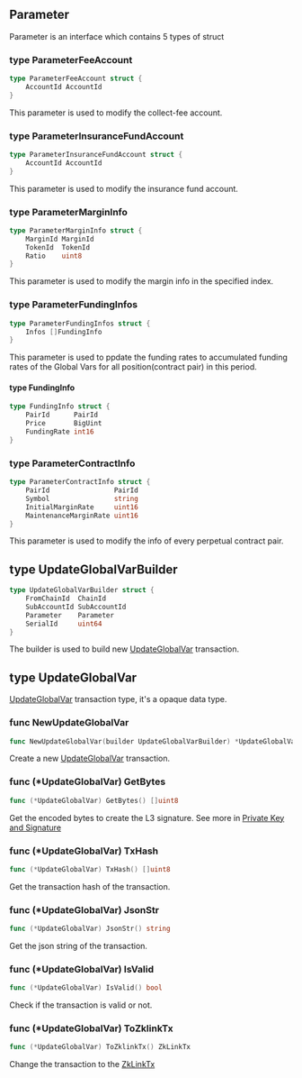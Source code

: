 
## Parameter
Parameter is an interface which contains 5 types of struct

### type ParameterFeeAccount

```go
type ParameterFeeAccount struct {
	AccountId AccountId
}
```
This parameter is used to modify the collect-fee account.

### type ParameterInsuranceFundAccount

```go
type ParameterInsuranceFundAccount struct {
	AccountId AccountId
}
```
This parameter is used to modify the insurance fund account.

### type ParameterMarginInfo

```go
type ParameterMarginInfo struct {
	MarginId MarginId
	TokenId  TokenId
	Ratio    uint8
}
```
This parameter is used to modify the margin info in the specified index.

### type ParameterFundingInfos 

```go
type ParameterFundingInfos struct {
	Infos []FundingInfo
}
```
This parameter is used to ppdate the funding rates to accumulated funding rates of the Global Vars for all position(contract pair) in this period.

#### type FundingInfo

```go
type FundingInfo struct {
	PairId      PairId
	Price       BigUint
	FundingRate int16
}
```

### type ParameterContractInfo

```go
type ParameterContractInfo struct {
	PairId                PairId
	Symbol                string
	InitialMarginRate     uint16
	MaintenanceMarginRate uint16
}
```
This parameter is used to modify the info of every perpetual contract pair.

## type UpdateGlobalVarBuilder

```go
type UpdateGlobalVarBuilder struct {
    FromChainId  ChainId
    SubAccountId SubAccountId
    Parameter    Parameter
    SerialId     uint64
}
```

The builder is used to build new [UpdateGlobalVar](#type-updateglobalvar) transaction.

## type UpdateGlobalVar
[UpdateGlobalVar](../../../api-and-sdk/data-types/transaction/update_global_var.md) transaction type, it's a opaque data type.

### func NewUpdateGlobalVar
```go
func NewUpdateGlobalVar(builder UpdateGlobalVarBuilder) *UpdateGlobalVar
```
Create a new [UpdateGlobalVar](#type-updateglobalvar) transaction.

### func (*UpdateGlobalVar) GetBytes
```go
func (*UpdateGlobalVar) GetBytes() []uint8
```
Get the encoded bytes to create the L3 signature. See more in [Private Key and Signature](../../../api-and-sdk/private-key-and-signature/encode/funding.md)

### func (*UpdateGlobalVar) TxHash
```go
func (*UpdateGlobalVar) TxHash() []uint8
```
Get the transaction hash of the transaction.

### func (*UpdateGlobalVar) JsonStr
```go
func (*UpdateGlobalVar) JsonStr() string
```
Get the json string of the transaction.

### func (*UpdateGlobalVar) IsValid
```go
func (*UpdateGlobalVar) IsValid() bool
```
Check if the transaction is valid or not.

### func (*UpdateGlobalVar) ToZklinkTx

```go
func (*UpdateGlobalVar) ToZklinkTx() ZkLinkTx
```
Change the transaction to the [ZkLinkTx](../basic_types.md#zklinktx)
